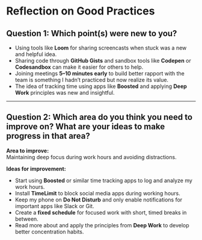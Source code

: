 # Reflection on Good Practices

## Question 1: Which point(s) were new to you?

- Using tools like **Loom** for sharing screencasts when stuck was a new and helpful idea.
- Sharing code through **GitHub Gists** and sandbox tools like **Codepen** or **Codesandbox** can make it easier for others to help.
- Joining meetings **5–10 minutes early** to build better rapport with the team is something I hadn’t practiced but now realize its value.
- The idea of tracking time using apps like **Boosted** and applying **Deep Work** principles was new and insightful.

---

## Question 2: Which area do you think you need to improve on? What are your ideas to make progress in that area?

**Area to improve:**  
Maintaining deep focus during work hours and avoiding distractions.

**Ideas for improvement:**

- Start using **Boosted** or similar time tracking apps to log and analyze my work hours.
- Install **TimeLimit** to block social media apps during working hours.
- Keep my phone on **Do Not Disturb** and only enable notifications for important apps like Slack or Git.
- Create a **fixed schedule** for focused work with short, timed breaks in between.
- Read more about and apply the principles from **Deep Work** to develop better concentration habits.
